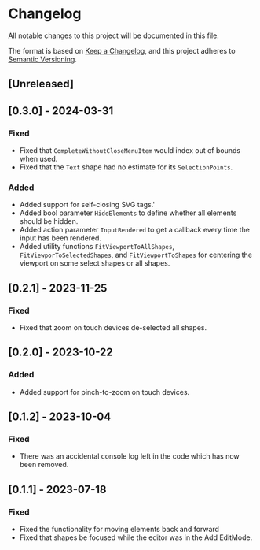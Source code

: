 # Changelog
All notable changes to this project will be documented in this file.

The format is based on [Keep a Changelog](https://keepachangelog.com/en/1.0.0/),
and this project adheres to [Semantic Versioning](https://semver.org/spec/v2.0.0.html).

## [Unreleased]

## [0.3.0] - 2024-03-31
### Fixed
- Fixed that `CompleteWithoutCloseMenuItem` would index out of bounds when used.
- Fixed that the `Text` shape had no estimate for its `SelectionPoints`.
### Added
- Added support for self-closing SVG tags.'
- Added bool parameter `HideElements` to define whether all elements should be hidden.
- Added action parameter `InputRendered` to get a callback every time the input has been rendered.
- Added utility functions `FitViewportToAllShapes`, `FitViewporToSelectedShapes`, and `FitViewportToShapes` for centering the viewport on some select shapes or all shapes.

## [0.2.1] - 2023-11-25
### Fixed
- Fixed that zoom on touch devices de-selected all shapes.

## [0.2.0] - 2023-10-22
### Added
- Added support for pinch-to-zoom on touch devices.

## [0.1.2] - 2023-10-04
### Fixed
- There was an accidental console log left in the code which has now been removed.

## [0.1.1] - 2023-07-18
### Fixed
- Fixed the functionality for moving elements back and forward
- Fixed that shapes be focused while the editor was in the Add EditMode.
